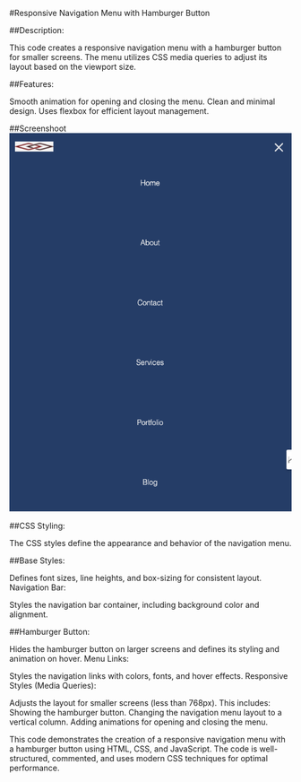 #Responsive Navigation Menu with Hamburger Button

##Description:

This code creates a responsive navigation menu with a hamburger button for smaller screens. The menu utilizes CSS media queries to adjust its layout based on the viewport size.

##Features:

Smooth animation for opening and closing the menu.
Clean and minimal design.
Uses flexbox for efficient layout management.

##Screenshoot
![Hamburger Menu](hamburger.png)

##CSS Styling:

The CSS styles define the appearance and behavior of the navigation menu.

##Base Styles:

Defines font sizes, line heights, and box-sizing for consistent layout.
Navigation Bar:

Styles the navigation bar container, including background color and alignment.

##Hamburger Button:

Hides the hamburger button on larger screens and defines its styling and animation on hover.
Menu Links:

Styles the navigation links with colors, fonts, and hover effects.
Responsive Styles (Media Queries):

Adjusts the layout for smaller screens (less than 768px). This includes:
Showing the hamburger button.
Changing the navigation menu layout to a vertical column.
Adding animations for opening and closing the menu.

This code demonstrates the creation of a responsive navigation menu with a hamburger button using HTML, CSS, and JavaScript. The code is well-structured, commented, and uses modern CSS techniques for optimal performance.
